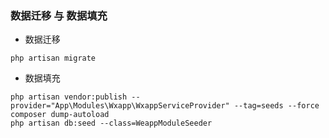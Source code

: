 
### 数据迁移 与 数据填充

- 数据迁移
```
php artisan migrate
```

- 数据填充

```
php artisan vendor:publish --provider="App\Modules\Wxapp\WxappServiceProvider" --tag=seeds --force
composer dump-autoload
php artisan db:seed --class=WeappModuleSeeder
```

   